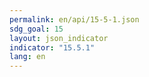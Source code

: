 ```yaml
---
permalink: en/api/15-5-1.json
sdg_goal: 15
layout: json_indicator
indicator: "15.5.1"
lang: en
---
```

